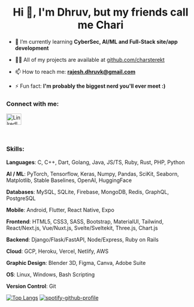 <h1 align="center">Hi 👋, I'm Dhruv, but my friends call me Chari</h1>

- 🌱 I’m currently learning **CyberSec, AI/ML and Full-Stack site/app development**

- 👨‍💻 All of my projects are available at [github.com/charsterekt](github.com/charsterekt)

- 📫 How to reach me: **rajesh.dhruvk@gmail.com**

- ⚡ Fun fact: **I'm probably the biggest nerd you'll ever meet :)**

<h3 align="left">Connect with me:</h3>
<p align="left">
<a href="https://www.linkedin.com/in/dhruv-krishnamachari-3a3a071a2/" target="blank"><img align="center" src="https://raw.githubusercontent.com/rahuldkjain/github-profile-readme-generator/master/src/images/icons/Social/linked-in-alt.svg" alt="LinkedIn" height="30" width="40" /></a>
</p>
<br>

<div>
  <h3>Skills:</h3>
  <p><strong>Languages</strong>: C, C++, Dart, Golang, Java, JS/TS, Ruby, Rust, PHP, Python</p>
<p><strong>AI / ML</strong>: PyTorch, Tensorflow, Keras, Numpy, Pandas, SciKit, Seaborn, Matplotlib, Stable Baselines, OpenAI, HuggingFace</p>
<p><strong>Databases</strong>: MySQL, SQLite, Firebase, MongoDB, Redis, GraphQL, PostgreSQL</p>
<p><strong>Mobile</strong>: Android, Flutter, React Native, Expo</p>
<p><strong>Frontend</strong>: HTML5, CSS3, SASS, Bootstrap, MaterialUI, Tailwind, React/Next.js, Vue/Nuxt.js, Svelte/Sveltekit, Three.js, Chart.js</p>
<p><strong>Backend</strong>: Django/Flask/FastAPI, Node/Express, Ruby on Rails</p>
<p><strong>Cloud</strong>: GCP, Heroku, Vercel, Netlify, AWS</p>
<p><strong>Graphic Design</strong>: Blender 3D, Figma, Canva, Adobe Suite</p>
<p><strong>OS</strong>: Linux, Windows, Bash Scripting</p>
<p><strong>Version Control</strong>: Git</p>
</div>

[![Top Langs](https://github-readme-stats.vercel.app/api/top-langs/?username=charsterekt&hide=html,css,ejs&langs_count=5)](https://github.com/anuraghazra/github-readme-stats)
[![spotify-github-profile](https://spotify-github-profile.vercel.app/api/view?uid=fyoxg2b2uauodiaws95qkkl9c&cover_image=true&theme=default&bar_color=5872f3)](https://github.com/kittinan/spotify-github-profile)
